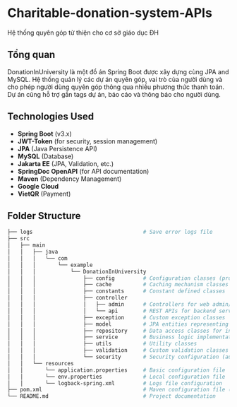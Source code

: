 # Charitable-donation-system-APIs
Hệ thống quyên góp từ thiện cho cơ sở giáo dục ĐH

## Tổng quan
DonationInUniversity là một đồ án Spring Boot được xây dựng cùng JPA and MySQL. Hệ thống quản lý các dự án quyên góp, vai trò của người dùng và cho phép người dùng quyên góp thông qua nhiều phương thức thanh toán. Dự án cũng hỗ trợ gắn tags dự án, báo cáo và thông báo cho người dùng.

## Technologies Used
- **Spring Boot** (v3.x)
- **JWT-Token** (for security, session management)
- **JPA** (Java Persistence API)
- **MySQL** (Database)
- **Jakarta EE** (JPA, Validation, etc.)
- **SpringDoc OpenAPI** (for API documentation)
- **Maven** (Dependency Management)
- **Google Cloud**
- **VietQR** (Payment)

## Folder Structure

```bash
├── logs                                   # Save error logs file
├── src
│   ├── main
│   │   ├── java
│   │   │   └── com
│   │   │       └── example
│   │   │           └── DonationInUniversity
│   │   │               ├── config         # Configuration classes (property readers)
│   │   │               ├── cache          # Caching mechanism classes
│   │   │               ├── constants      # Constant defined classes
│   │   │               ├── controller
│   │   │               │   ├── admin      # Controllers for web admin/dashboard
│   │   │               │   └── api        # REST APIs for backend services
│   │   │               ├── exception      # Custom exception classes
│   │   │               ├── model          # JPA entities representing DB tables
│   │   │               ├── repository     # Data access classes for interacting with DB
│   │   │               ├── service        # Business logic implementation (service layer)
│   │   │               ├── utils          # Utility classes
│   │   │               ├── validation     # Custom validation classes
│   │   │               └── security       # Security configuration (authentication, authorization)
│   │   └── resources
│   │       └── application.properties     # Basic configuration file
│   │       └── env.properties             # Local configuration file
│   │       └── logback-spring.xml         # Logs file configuration
├── pom.xml                                # Maven configuration file (dependencies, plugins, etc.)
└── README.md                              # Project documentation
